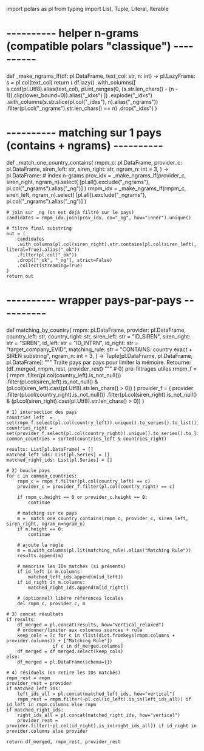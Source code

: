 import polars as pl
from typing import List, Tuple, Literal, Iterable

# ---------- helper n-grams (compatible polars "classique") ----------
def _make_ngrams_lf(df: pl.DataFrame, text_col: str, n: int) -> pl.LazyFrame:
    s = pl.col(text_col)
    return (
        df.lazy()
          .with_columns([
              s.cast(pl.Utf8).alias(text_col),
              pl.int_ranges(0, (s.str.len_chars() - (n - 1)).clip(lower_bound=0)).alias("_idxs")
          ])
          .explode("_idxs")
          .with_columns(s.str.slice(pl.col("_idxs"), n).alias("_ngrams"))
          .filter(pl.col("_ngrams").str.len_chars() == n)
          .drop("_idxs")
    )

# ---------- matching sur 1 pays (contains + ngrams) ----------
def _match_one_country_contains(
    rmpm_c: pl.DataFrame,
    provider_c: pl.DataFrame,
    siren_left: str,
    siren_right: str,
    ngram_n: int = 3,
) -> pl.DataFrame:
    # index n-grams
    prov_idx = _make_ngrams_lf(provider_c, siren_right, ngram_n).select(
        [pl.all().exclude("_ngrams"), pl.col("_ngrams").alias("_ng")]
    )
    rmpm_idx = _make_ngrams_lf(rmpm_c, siren_left, ngram_n).select(
        [pl.all().exclude("_ngrams"), pl.col("_ngrams").alias("_ng")]
    )

    # join sur _ng (on est déjà filtré sur le pays)
    candidates = rmpm_idx.join(prov_idx, on="_ng", how="inner").unique()

    # filtre final substring
    out = (
        candidates
        .with_columns(pl.col(siren_right).str.contains(pl.col(siren_left), literal=True).alias("_ok"))
        .filter(pl.col("_ok"))
        .drop(["_ok", "_ng"], strict=False)
        .collect(streaming=True)
    )
    return out

# ---------- wrapper pays-par-pays ----------
def matching_by_country(
    rmpm: pl.DataFrame,
    provider: pl.DataFrame,
    country_left: str,
    country_right: str,
    siren_left: str = "ID_SIREN",
    siren_right: str = "SIREN",
    id_left: str = "ID_INTRN",
    id_right: str = "target_company_EVID",
    matching_rule: str = "CONTAINS: country exact + SIREN substring",
    ngram_n: int = 3,
) -> Tuple[pl.DataFrame, pl.DataFrame, pl.DataFrame]:
    """
    Traite pays par pays pour limiter la mémoire.
    Retourne: (df_merged, rmpm_rest, provider_rest)
    """
    # 0) pré-filtrages utiles
    rmpm_f = (
        rmpm
        .filter(pl.col(country_left).is_not_null())
        .filter(pl.col(siren_left).is_not_null() & (pl.col(siren_left).cast(pl.Utf8).str.len_chars() > 0))
    )
    provider_f = (
        provider
        .filter(pl.col(country_right).is_not_null())
        .filter(pl.col(siren_right).is_not_null() & (pl.col(siren_right).cast(pl.Utf8).str.len_chars() > 0))
    )

    # 1) intersection des pays
    countries_left  = set(rmpm_f.select(pl.col(country_left)).unique().to_series().to_list())
    countries_right = set(provider_f.select(pl.col(country_right)).unique().to_series().to_list())
    common_countries = sorted(countries_left & countries_right)

    results: List[pl.DataFrame] = []
    matched_left_ids: List[pl.Series] = []
    matched_right_ids: List[pl.Series] = []

    # 2) boucle pays
    for c in common_countries:
        rmpm_c = rmpm_f.filter(pl.col(country_left) == c)
        provider_c = provider_f.filter(pl.col(country_right) == c)

        if rmpm_c.height == 0 or provider_c.height == 0:
            continue

        # matching sur ce pays
        m = _match_one_country_contains(rmpm_c, provider_c, siren_left, siren_right, ngram_n=ngram_n)
        if m.height == 0:
            continue

        # ajoute la règle
        m = m.with_columns(pl.lit(matching_rule).alias("Matching Rule"))
        results.append(m)

        # mémorise les IDs matchés (si présents)
        if id_left in m.columns:
            matched_left_ids.append(m[id_left])
        if id_right in m.columns:
            matched_right_ids.append(m[id_right])

        # (optionnel) libère références locales
        del rmpm_c, provider_c, m

    # 3) concat résultats
    if results:
        df_merged = pl.concat(results, how="vertical_relaxed")
        # ordonner/limiter aux colonnes sources + rule
        keep_cols = [c for c in (list(dict.fromkeys(rmpm.columns + provider.columns)) + ["Matching Rule"])
                     if c in df_merged.columns]
        df_merged = df_merged.select(keep_cols)
    else:
        df_merged = pl.DataFrame(schema={})

    # 4) résiduels (on retire les IDs matchés)
    rmpm_rest = rmpm
    provider_rest = provider
    if matched_left_ids:
        left_ids_all = pl.concat(matched_left_ids, how="vertical")
        rmpm_rest = rmpm.filter(~pl.col(id_left).is_in(left_ids_all)) if id_left in rmpm.columns else rmpm
    if matched_right_ids:
        right_ids_all = pl.concat(matched_right_ids, how="vertical")
        provider_rest = provider.filter(~pl.col(id_right).is_in(right_ids_all)) if id_right in provider.columns else provider

    return df_merged, rmpm_rest, provider_rest
